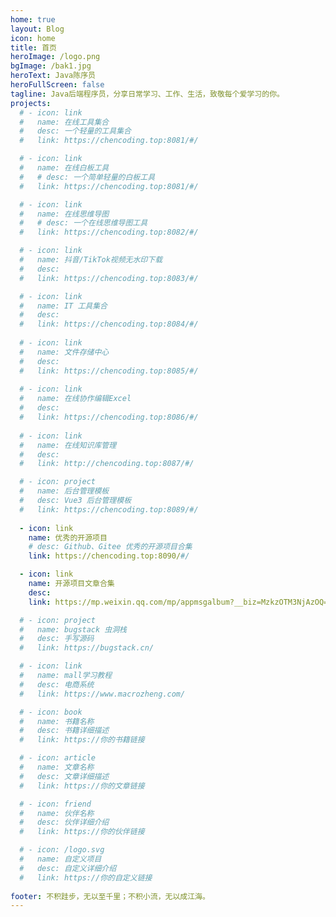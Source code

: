 ```yaml
---
home: true
layout: Blog
icon: home
title: 首页
heroImage: /logo.png
bgImage: /bak1.jpg
heroText: Java陈序员
heroFullScreen: false
tagline: Java后端程序员，分享日常学习、工作、生活，致敬每个爱学习的你。
projects:
  # - icon: link
  #   name: 在线工具集合
  #   desc: 一个轻量的工具集合
  #   link: https://chencoding.top:8081/#/

  # - icon: link
  #   name: 在线白板工具
  #   # desc: 一个简单轻量的白板工具
  #   link: https://chencoding.top:8081/#/

  # - icon: link
  #   name: 在线思维导图
  #   # desc: 一个在线思维导图工具
  #   link: https://chencoding.top:8082/#/

  # - icon: link
  #   name: 抖音/TikTok视频无水印下载
  #   desc: 
  #   link: https://chencoding.top:8083/#/

  # - icon: link
  #   name: IT 工具集合
  #   desc: 
  #   link: https://chencoding.top:8084/#/
  
  # - icon: link
  #   name: 文件存储中心
  #   desc: 
  #   link: https://chencoding.top:8085/#/
  
  # - icon: link
  #   name: 在线协作编辑Excel
  #   desc: 
  #   link: https://chencoding.top:8086/#/
  
  # - icon: link
  #   name: 在线知识库管理
  #   desc: 
  #   link: http://chencoding.top:8087/#/

  # - icon: project
  #   name: 后台管理模板
  #   desc: Vue3 后台管理模板
  #   link: https://chencoding.top:8089/#/
  
  - icon: link
    name: 优秀的开源项目
    # desc: Github、Gitee 优秀的开源项目合集
    link: https://chencoding.top:8090/#/

  - icon: link
    name: 开源项目文章合集
    desc: 
    link: https://mp.weixin.qq.com/mp/appmsgalbum?__biz=MzkzOTM3NjAzOQ==&action=getalbum&album_id=2783119709868212224&scene=126&sessionid=-659761542&uin=&key=&devicetype=Windows+11+x64&version=6309092b&lang=zh_CN&ascene=0&session_us=gh_b840974cfe99

  # - icon: project
  #   name: bugstack 虫洞栈
  #   desc: 手写源码
  #   link: https://bugstack.cn/

  # - icon: link
  #   name: mall学习教程
  #   desc: 电商系统
  #   link: https://www.macrozheng.com/

  # - icon: book
  #   name: 书籍名称
  #   desc: 书籍详细描述
  #   link: https://你的书籍链接

  # - icon: article
  #   name: 文章名称
  #   desc: 文章详细描述
  #   link: https://你的文章链接

  # - icon: friend
  #   name: 伙伴名称
  #   desc: 伙伴详细介绍
  #   link: https://你的伙伴链接

  # - icon: /logo.svg
  #   name: 自定义项目
  #   desc: 自定义详细介绍
  #   link: https://你的自定义链接
  
footer: 不积跬步，无以至千里；不积小流，无以成江海。
---
```


<!-- 这是一个博客主页。

要使用此布局，你应该在页面前端设置 `layout: Blog` 和 `home: true`。

相关配置文档请见 [博客主页](https://vuepress-theme-hope.github.io/v2/zh/guide/blog/home/)。 -->
